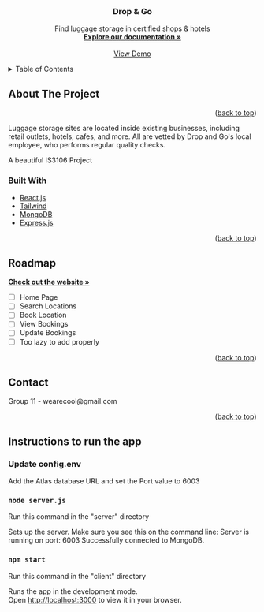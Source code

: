 <div id="top"></div>

<!-- PROJECT SHIELDS -->
<!--
*** I'm using markdown "reference style" links for readability.
*** Reference links are enclosed in brackets [ ] instead of parentheses ( ).
*** See the bottom of this document for the declaration of the reference variables
*** for contributors-url, forks-url, etc. This is an optional, concise syntax you may use.
*** https://www.markdownguide.org/basic-syntax/#reference-style-links
-->

<!-- PROJECT LOGO -->
<br />
<div align="center">
  <!-- <a href="https://dropandgo.netlify.app/">
    <img src="./src/assets/TempLogo.png" alt="Logo" width="200" height="auto">
  </a> -->

<h3 align="center">Drop & Go</h3>

  <p align="center">
    Find luggage storage in certified shops & hotels
    <br />
    <a href="https://github.com/seantanyurong/drop-and-go"><strong>Explore our documentation »</strong></a>
    <br />
    <br />
    <a href="https://dropandgo.netlify.app/">View Demo</a>
    <!-- ·
    <a href="https://github.com/github_username/repo_name/issues">Request Feature</a> -->
  </p>
</div>

<!-- TABLE OF CONTENTS -->
<details>
  <summary>Table of Contents</summary>
  <ol>
    <li>
      <a href="#about-the-project">About The Project</a>
      <ul>
        <li><a href="#built-with">Built With</a></li>
      </ul>
    </li>
    <li><a href="#roadmap">Roadmap</a></li>
    <li><a href="#contact">Contact</a></li>

  </ol>
</details>

<!-- ABOUT THE PROJECT -->

## About The Project

<!-- [![Product Name Screen Shot][product-screenshot]](https://the100club.netlify.app/) -->

<p align="right">(<a href="#top">back to top</a>)</p>
<p>Luggage storage sites are located inside existing businesses, including retail outlets, hotels, cafes, and more. All are vetted by Drop and Go's local employee, who performs regular quality checks.</p>

<p>A beautiful IS3106 Project</p>

### Built With

- [React.js](https://reactjs.org/)
- [Tailwind](https://tailwindcss.com/)
- [MongoDB](https://www.mongodb.com/)
- [Express.js](https://expressjs.com/)

<p align="right">(<a href="#top">back to top</a>)</p>

<!-- ROADMAP -->

## Roadmap

<a href="https://dropandgo.netlify.app/"><strong>Check out the website »</strong></a>

- [ ] Home Page
- [ ] Search Locations
- [ ] Book Location
- [ ] View Bookings
- [ ] Update Bookings
- [ ] Too lazy to add properly

<p align="right">(<a href="#top">back to top</a>)</p>

<!-- CONTACT -->

## Contact

<p>Group 11 - wearecool@gmail.com</p>

<p align="right">(<a href="#top">back to top</a>)</p>

<!-- ACKNOWLEDGMENTS -->

<!-- ## Acknowledgments

- []()
- []()
- []()

<p align="right">(<a href="#top">back to top</a>)</p>

<!-- MARKDOWN LINKS & IMAGES -->
<!-- https://www.markdownguide.org/basic-syntax/#reference-style-links -->

<!-- [contributors-shield]: https://img.shields.io/github/contributors/github_username/repo_name.svg?style=for-the-badge
[contributors-url]: https://github.com/github_username/repo_name/graphs/contributors
[forks-shield]: https://img.shields.io/github/forks/github_username/repo_name.svg?style=for-the-badge
[forks-url]: https://github.com/github_username/repo_name/network/members
[stars-shield]: https://img.shields.io/github/stars/github_username/repo_name.svg?style=for-the-badge
[stars-url]: https://github.com/github_username/repo_name/stargazers
[issues-shield]: https://img.shields.io/github/issues/github_username/repo_name.svg?style=for-the-badge
[issues-url]: https://github.com/github_username/repo_name/issues
[license-shield]: https://img.shields.io/github/license/github_username/repo_name.svg?style=for-the-badge
[license-url]: https://github.com/github_username/repo_name/blob/master/LICENSE.txt
[linkedin-shield]: https://img.shields.io/badge/-LinkedIn-black.svg?style=for-the-badge&logo=linkedin&colorB=555
[linkedin-url]: https://linkedin.com/in/linkedin_username-->

## Instructions to run the app

### Update config.env

Add the Atlas database URL and set the Port value to 6003

### `node server.js`

Run this command in the "server" directory

Sets up the server. Make sure you see this on the command line:
Server is running on port: 6003
Successfully connected to MongoDB.

### `npm start`

Run this command in the "client" directory

Runs the app in the development mode.\
Open [http://localhost:3000](http://localhost:3000) to view it in your browser.
